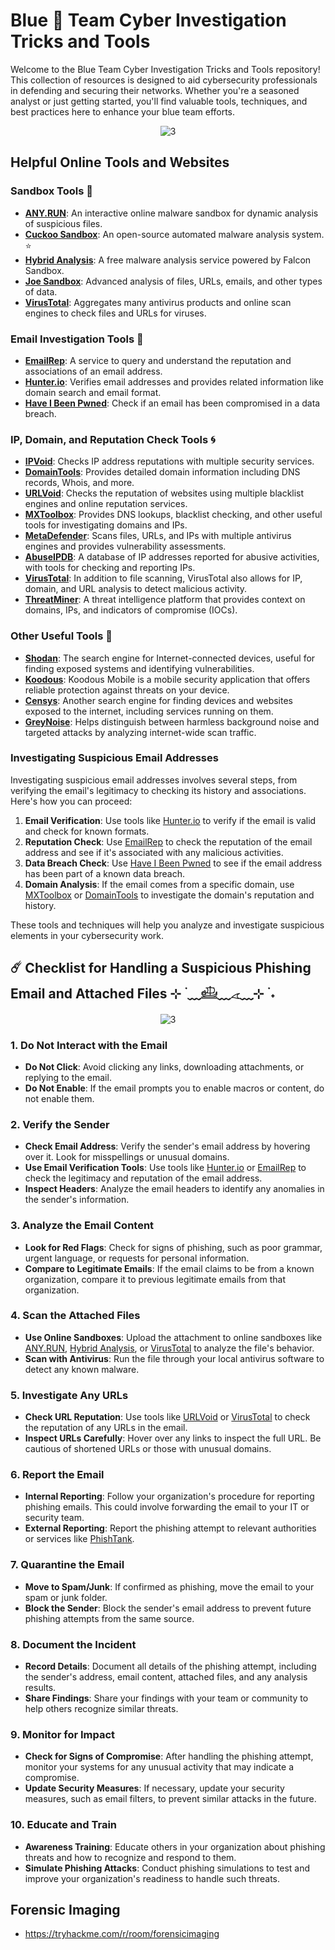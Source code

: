 # Blue 🧿 Team Cyber Investigation Tricks and Tools 
Welcome to the Blue Team Cyber Investigation Tricks and Tools repository! This collection of resources is designed to aid cybersecurity professionals in defending and securing their networks. Whether you're a seasoned analyst or just getting started, you'll find valuable tools, techniques, and best practices here to enhance your blue team efforts.

<div align="center">

![3](https://i.giphy.com/media/v1.Y2lkPTc5MGI3NjExcDZ4aHNoajhjZzV1a2E5YncyNGdlMzlzemprZnU2MXhoOWpsZ2dodiZlcD12MV9pbnRlcm5hbF9naWZfYnlfaWQmY3Q9Zw/l0MYuvVSsKz2fQRuo/giphy.gif)
</div> 

## Helpful Online Tools and Websites

### Sandbox Tools 💠

- **[ANY.RUN](https://any.run)**: An interactive online malware sandbox for dynamic analysis of suspicious files.
- **[Cuckoo Sandbox](https://cuckoosandbox.org)**: An open-source automated malware analysis system. ⭐
- **[Hybrid Analysis](https://www.hybrid-analysis.com)**: A free malware analysis service powered by Falcon Sandbox.
- **[Joe Sandbox](https://www.joesandbox.com)**: Advanced analysis of files, URLs, emails, and other types of data.
- **[VirusTotal](https://www.virustotal.com)**: Aggregates many antivirus products and online scan engines to check files and URLs for viruses.

### Email Investigation Tools 🎐

- **[EmailRep](https://emailrep.io)**: A service to query and understand the reputation and associations of an email address.
- **[Hunter.io](https://hunter.io)**: Verifies email addresses and provides related information like domain search and email format.
- **[Have I Been Pwned](https://haveibeenpwned.com)**: Check if an email has been compromised in a data breach.

### IP, Domain, and Reputation Check Tools 🌀

- **[IPVoid](https://www.ipvoid.com)**: Checks IP address reputations with multiple security services.
- **[DomainTools](https://www.domaintools.com)**: Provides detailed domain information including DNS records, Whois, and more.
- **[URLVoid](https://www.urlvoid.com)**: Checks the reputation of websites using multiple blacklist engines and online reputation services.
- **[MXToolbox](https://mxtoolbox.com)**: Provides DNS lookups, blacklist checking, and other useful tools for investigating domains and IPs.
- **[MetaDefender](https://metadefender.opswat.com)**: Scans files, URLs, and IPs with multiple antivirus engines and provides vulnerability assessments.
- **[AbuseIPDB](https://www.abuseipdb.com)**: A database of IP addresses reported for abusive activities, with tools for checking and reporting IPs.
- **[VirusTotal](https://www.virustotal.com)**: In addition to file scanning, VirusTotal also allows for IP, domain, and URL analysis to detect malicious activity. 
- **[ThreatMiner](https://www.threatminer.org)**: A threat intelligence platform that provides context on domains, IPs, and indicators of compromise (IOCs).

### Other Useful Tools 🫧

- **[Shodan](https://www.shodan.io)**: The search engine for Internet-connected devices, useful for finding exposed systems and identifying vulnerabilities.
- **[Koodous](https://koodous.com/)**: Koodous Mobile is a mobile security application that offers reliable protection against threats on your device.
- **[Censys](https://censys.io)**: Another search engine for finding devices and websites exposed to the internet, including services running on them.
- **[GreyNoise](https://www.greynoise.io)**: Helps distinguish between harmless background noise and targeted attacks by analyzing internet-wide scan traffic.

### Investigating Suspicious Email Addresses

Investigating suspicious email addresses involves several steps, from verifying the email's legitimacy to checking its history and associations. Here's how you can proceed:

1. **Email Verification**: Use tools like [Hunter.io](https://hunter.io) to verify if the email is valid and check for known formats.
2. **Reputation Check**: Use [EmailRep](https://emailrep.io) to check the reputation of the email address and see if it's associated with any malicious activities.
3. **Data Breach Check**: Use [Have I Been Pwned](https://haveibeenpwned.com) to see if the email address has been part of a known data breach.
4. **Domain Analysis**: If the email comes from a specific domain, use [MXToolbox](https://mxtoolbox.com) or [DomainTools](https://www.domaintools.com) to investigate the domain's reputation and history.

These tools and techniques will help you analyze and investigate suspicious elements in your cybersecurity work.

## ☄️ Checklist for Handling a Suspicious Phishing Email and Attached Files ⊹ ࣪ ﹏𓊝﹏𓂁﹏⊹ ࣪ ˖

<div align="center">

![3](https://i.giphy.com/media/v1.Y2lkPTc5MGI3NjExaTEyN3M5dGJzamMxanZrOXpqOTVlNW5penRnaTNiajk5MnoxcmowNiZlcD12MV9pbnRlcm5hbF9naWZfYnlfaWQmY3Q9Zw/26wAdRgBEvr3A48AE/giphy.gif)
</div> 

### 1. Do Not Interact with the Email
- **Do Not Click**: Avoid clicking any links, downloading attachments, or replying to the email.
- **Do Not Enable**: If the email prompts you to enable macros or content, do not enable them.

### 2. Verify the Sender
- **Check Email Address**: Verify the sender's email address by hovering over it. Look for misspellings or unusual domains.
- **Use Email Verification Tools**: Use tools like [Hunter.io](https://hunter.io) or [EmailRep](https://emailrep.io) to check the legitimacy and reputation of the email address.
- **Inspect Headers**: Analyze the email headers to identify any anomalies in the sender's information.

### 3. Analyze the Email Content
- **Look for Red Flags**: Check for signs of phishing, such as poor grammar, urgent language, or requests for personal information.
- **Compare to Legitimate Emails**: If the email claims to be from a known organization, compare it to previous legitimate emails from that organization.

### 4. Scan the Attached Files
- **Use Online Sandboxes**: Upload the attachment to online sandboxes like [ANY.RUN](https://any.run), [Hybrid Analysis](https://www.hybrid-analysis.com), or [VirusTotal](https://www.virustotal.com) to analyze the file's behavior.
- **Scan with Antivirus**: Run the file through your local antivirus software to detect any known malware.

### 5. Investigate Any URLs
- **Check URL Reputation**: Use tools like [URLVoid](https://www.urlvoid.com) or [VirusTotal](https://www.virustotal.com) to check the reputation of any URLs in the email.
- **Inspect URLs Carefully**: Hover over any links to inspect the full URL. Be cautious of shortened URLs or those with unusual domains.

### 6. Report the Email
- **Internal Reporting**: Follow your organization's procedure for reporting phishing emails. This could involve forwarding the email to your IT or security team.
- **External Reporting**: Report the phishing attempt to relevant authorities or services like [PhishTank](https://www.phishtank.com).

### 7. Quarantine the Email
- **Move to Spam/Junk**: If confirmed as phishing, move the email to your spam or junk folder.
- **Block the Sender**: Block the sender's email address to prevent future phishing attempts from the same source.

### 8. Document the Incident
- **Record Details**: Document all details of the phishing attempt, including the sender's address, email content, attached files, and any analysis results.
- **Share Findings**: Share your findings with your team or community to help others recognize similar threats.

### 9. Monitor for Impact
- **Check for Signs of Compromise**: After handling the phishing attempt, monitor your systems for any unusual activity that may indicate a compromise.
- **Update Security Measures**: If necessary, update your security measures, such as email filters, to prevent similar attacks in the future.

### 10. Educate and Train
- **Awareness Training**: Educate others in your organization about phishing threats and how to recognize and respond to them.
- **Simulate Phishing Attacks**: Conduct phishing simulations to test and improve your organization's readiness to handle such threats.

## Forensic Imaging

* https://tryhackme.com/r/room/forensicimaging
